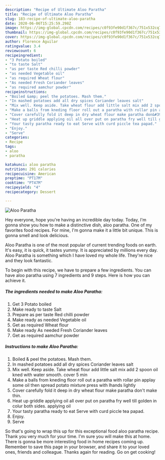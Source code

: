 ```yaml
---
description: "Recipe of Ultimate Aloo Paratha"
title: "Recipe of Ultimate Aloo Paratha"
slug: 183-recipe-of-ultimate-aloo-paratha
date: 2020-06-06T15:25:59.298Z
image: https://img-global.cpcdn.com/recipes/c0f93fe90d1f367c/751x532cq70/aloo-paratha-recipe-main-photo.jpg
thumbnail: https://img-global.cpcdn.com/recipes/c0f93fe90d1f367c/751x532cq70/aloo-paratha-recipe-main-photo.jpg
cover: https://img-global.cpcdn.com/recipes/c0f93fe90d1f367c/751x532cq70/aloo-paratha-recipe-main-photo.jpg
author: Florence Aguilar
ratingvalue: 3.4
reviewcount: 6
recipeingredient:
- "3 Potato boiled"
- "to taste Salt"
- "as per taste Red chilli powder"
- "as needed Vegetable oil"
- "as required Wheat flour"
- "As needed Fresh Coriander leaves"
- "as required aamchur powder"
recipeinstructions:
- "Boiled &amp; peel the potatoes. Mash them."
- "In mashed potatoes add all dry spices Coriander leaves salt"
- "Mix well. Keep aside. Take wheat flour add little salt mix add 2 spoon oil kned with water smooth. cover 5 min"
- "Make a balls from kneding floor roll out a paratha with rollar pin applay some oil then spread potato mixture press with lhands lightly"
- "Cover carefully fold it deep in dry wheat flour make paratha don&#39;t make thin."
- "Heat up griddle applying oil all over put on paratha fry well till golden in colur both sides. applying oil"
- "Your tasty paratha ready to eat Serve with curd piccle tea papad."
- "Enjoy."
- "Serve"
categories:
- Recipe
tags:
- aloo
- paratha

katakunci: aloo paratha 
nutrition: 291 calories
recipecuisine: American
preptime: "PT17M"
cooktime: "PT47M"
recipeyield: "4"
recipecategory: Dessert

---
```



![Aloo Paratha](https://img-global.cpcdn.com/recipes/c0f93fe90d1f367c/751x532cq70/aloo-paratha-recipe-main-photo.jpg)

Hey everyone, hope you're having an incredible day today. Today, I'm gonna show you how to make a distinctive dish, aloo paratha. One of my favorites food recipes. For mine, I'm gonna make it a little bit unique. This is gonna smell and look delicious.

Aloo Paratha is one of the most popular of current trending foods on earth. It's easy, it is quick, it tastes yummy. It is appreciated by millions every day. Aloo Paratha is something which I have loved my whole life. They're nice and they look fantastic.




To begin with this recipe, we have to prepare a few ingredients. You can have aloo paratha using 7 ingredients and 9 steps. Here is how you can achieve it.

<!--inarticleads1-->

##### The ingredients needed to make Aloo Paratha:

1. Get 3 Potato boiled
1. Make ready to taste Salt
1. Prepare as per taste Red chilli powder
1. Make ready as needed Vegetable oil
1. Get as required Wheat flour
1. Make ready As needed Fresh Coriander leaves
1. Get as required aamchur powder




<!--inarticleads2-->

##### Instructions to make Aloo Paratha:

1. Boiled &amp; peel the potatoes. Mash them.
1. In mashed potatoes add all dry spices Coriander leaves salt
1. Mix well. Keep aside. Take wheat flour add little salt mix add 2 spoon oil kned with water smooth. cover 5 min
1. Make a balls from kneding floor roll out a paratha with rollar pin applay some oil then spread potato mixture press with lhands lightly
1. Cover carefully fold it deep in dry wheat flour make paratha don&#39;t make thin.
1. Heat up griddle applying oil all over put on paratha fry well till golden in colur both sides. applying oil
1. Your tasty paratha ready to eat Serve with curd piccle tea papad.
1. Enjoy.
1. Serve




So that's going to wrap this up for this exceptional food aloo paratha recipe. Thank you very much for your time. I'm sure you will make this at home. There is gonna be more interesting food in home recipes coming up. Remember to save this page in your browser, and share it to your loved ones, friends and colleague. Thanks again for reading. Go on get cooking!
